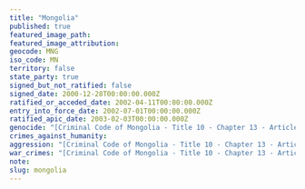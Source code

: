 ```yaml
---
title: "Mongolia"
published: true
featured_image_path:
featured_image_attribution:
geocode: MNG
iso_code: MN
territory: false
state_party: true
signed_but_not_ratified: false
signed_date: 2000-12-28T00:00:00.000Z
ratified_or_acceded_date: 2002-04-11T00:00:00.000Z
entry_into_force_date: 2002-07-01T00:00:00.000Z
ratified_apic_date: 2003-02-03T00:00:00.000Z
genocide: "[Criminal Code of Mongolia - Title 10 - Chapter 13 - Article 302](https://iccdb.hrlc.net/data/doc/337/keyword/46/) [Criminal Procedure Law of Mongolia - Part II - Chapter 4 - Article 27; Part III - Chapter 9 - Article 69](https://iccdb.hrlc.net/data/doc/782/keyword/46/)"
crimes_against_humanity:
aggression: "[Criminal Code of Mongolia - Title 10 - Chapter 13 - Article 297](https://iccdb.hrlc.net/data/doc/337/keyword/1/)"
war_crimes: "[Criminal Code of Mongolia - Title 10 - Chapter 13 - Articles 299, 301, 304, 306](https://iccdb.hrlc.net/data/doc/337/keyword/145/)"
note:
slug: mongolia
---
```

